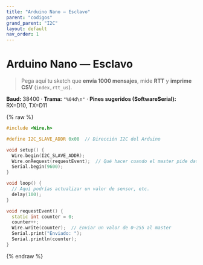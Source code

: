 ```yaml
---
title: "Arduino Nano — Esclavo"
parent: "codigos"
grand_parent: "I2C"
layout: default
nav_order: 1
---
```


# Arduino Nano — Esclavo

> Pega aquí tu sketch que **envía 1000 mensajes**, mide **RTT** y **imprime CSV** (`index,rtt_us`).

**Baud:** 38400 · **Trama:** `"%04d\n"` · **Pines sugeridos (SoftwareSerial):** RX=D10, TX=D11

{% raw %}
~~~c++
#include <Wire.h>

#define I2C_SLAVE_ADDR 0x08  // Dirección I2C del Arduino

void setup() {
  Wire.begin(I2C_SLAVE_ADDR);
  Wire.onRequest(requestEvent);  // Qué hacer cuando el master pide datos
  Serial.begin(9600);
}

void loop() {
  // Aquí podrías actualizar un valor de sensor, etc.
  delay(100);
}

void requestEvent() {
  static int counter = 0;
  counter++;
  Wire.write(counter);  // Enviar un valor de 0–255 al master
  Serial.print("Enviado: ");
  Serial.println(counter);
}
~~~
{% endraw %}